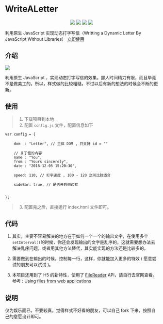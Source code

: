 # WriteALetter

<p align="center">
<img src="https://img.shields.io/badge/language-JavaScript-red.svg">
<img src="https://img.shields.io/badge/platform-web-orange.svg">
<img src="https://img.shields.io/badge/version-1.0-blue.svg">
<img src="https://img.shields.io/badge/license-MIT-black.svg">
</p>

利用原生 JavaScript 实现动态打字写信（Writting a Dynamic Letter By JavaScript Without Libraries）
[立即使用](#usage)
## 介绍

<img src="https://github.com/Lvsi-China/WriteALetter/raw/master/images/logo.gif">

利用原生 JavaScript ，实现动态打字写信的效果。鄙人时间精力有限，而且毕竟不是做美工的，所以，样式做的比较粗糙，不过以后有新的想法的时候会不断的更新。

## <span id="usage">使用</span>

> 1. 下载项目到本地
> 2. 配置 ```config.js``` 文件，配置信息如下
```
var config = {

	dom  : "Letter", // 主体 DOM , 只支持 id = ""

	// 关于信的内容
	name : "You",
	from : "Yours sincerely",
	date : "2018-12-05 15:20:30",

	speed: 110, // 打字速度 , 100 - 120 之间比较适合

	sideBar: true, // 是否开启侧边栏


};
```
> 3. 配置完之后，直接运行 index.html 文件即可。

## 代码

1. 其实，主要不容易解决的地方在于如何一个一个的输出文字，在使用多个 ```setInterval()```的时候，你还会发现输出的文字是乱序的，这就需要想办法去解决乱序问题，或者用其他方法替代，其实能实现的方法还是比较多的。

2. 需要做到在输出的时候，控制每一行，这样，你就能加入更多的特效 ( 愿意尝试的朋友可以试试 )。

3. 本项目还用到了 H5 的新特性，使用了 [FileReader](https://developer.mozilla.org/zh-CN/docs/Web/API/FileReader) API，请自行去官网查看。 参考 : [Using files from web applications](https://developer.mozilla.org/zh-CN/docs/Web/API/File/Using_files_from_web_applications)

## 说明

仅为娱乐而已，不要较真。觉得样式不好看的朋友，可以自己 fork 下来，按照自己的意愿设计即可。

